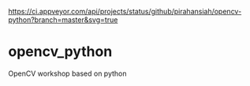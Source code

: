 
https://ci.appveyor.com/api/projects/status/github/pirahansiah/opencv-python?branch=master&svg=true


# opencv_python
OpenCV workshop based on python 

